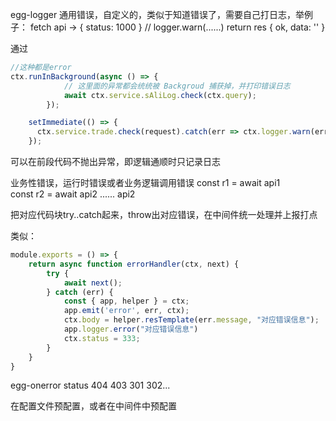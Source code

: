 egg-logger 通用错误，自定义的，类似于知道错误了，需要自己打日志，举例子：
fetch api -> { status: 1000 } // logger.warn(......)   return res { ok, data: '' }

通过

```js
//这种都是error        
ctx.runInBackground(async () => {
            // 这里面的异常都会统统被 Backgroud 捕获掉，并打印错误日志
            await ctx.service.sAliLog.check(ctx.query);
        });

    setImmediate(() => {
      ctx.service.trade.check(request).catch(err => ctx.logger.warn(err));
    });
```

可以在前段代码不抛出异常，即逻辑通顺时只记录日志



业务性错误，运行时错误或者业务逻辑调用错误
  const r1 = await api1   
 const r2 = await api2
......
api2 

把对应代码块try..catch起来，throw出对应错误，在中间件统一处理并上报打点

类似：

```js
module.exports = () => {
    return async function errorHandler(ctx, next) {
        try {
            await next();
        } catch (err) {
            const { app, helper } = ctx;
            app.emit('error', err, ctx);
            ctx.body = helper.resTemplate(err.message, "对应错误信息");
            app.logger.error("对应错误信息")
            ctx.status = 333;
        }
    }
}
```



egg-onerror  status 404 403 301 302...

在配置文件预配置，或者在中间件中预配置